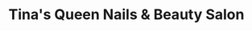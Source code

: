 ---
title: "Tina's Queen Nails & Beauty Salon"
url: /birmingham/tinas-queen-nails-and-beauty-salon/
shop: beauty
---